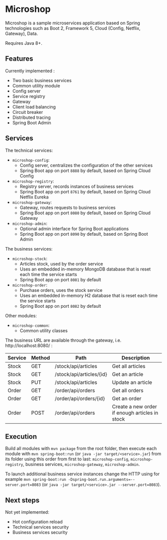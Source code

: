 # Microshop

Microshop is a sample microservices application based on Spring technologies
such as Boot 2, Framework 5, Cloud (Config, Netflix, Gateway), Data.

Requires Java 8+.
## Features

Currently implemented :
- Two basic business services
- Common utility module
- Config server
- Service registry
- Gateway
- Client load balancing
- Circuit breaker
- Distributed tracing
- Spring Boot Admin

## Services

The technical services:
- `microshop-config`:
  - Config server, centralizes the configuration of the other services
  - Spring Boot app on port `8888` by default, based on Spring Cloud Config
- `microshop-registry`:
  - Registry server, records instances of business services
  - Spring Boot app on port `8761` by default, based on Spring Cloud Netflix Eureka
- `microshop-gateway`:
  - Gateway, routes requests to business services
  - Spring Boot app on port `8080` by default, based on Spring Cloud Gateway
- `microshop-admin`:
  - Optional admin interface for Spring Boot applications
  - Spring Boot app on port `8090` by default, based on Spring Boot Admin

The business services:
- `microshop-stock`:
  - Articles stock, used by the order service
  - Uses an embedded in-memory MongoDB database that is reset each time the service starts
  - Spring Boot app on port `8081` by default
- `microshop-order`:
  - Purchase orders, uses the stock service
  - Uses an embedded in-memory H2 database that is reset each time the service starts
  - Spring Boot app on port `8082` by default

Other modules:
- `microshop-common`:
  - Common utility classes

The business URL are available through the gateway, i.e. http://localhost:8080/ :

Service | Method | Path | Description
--------|--------|------|------------
Stock   | GET    | /stock/api/articles | Get all articles
Stock   | GET    | /stock/api/articles/{id} | Get an article
Stock   | PUT    | /stock/api/articles | Update an article
Order   | GET    | /order/api/orders | Get all orders
Order   | GET    | /order/api/orders/{id} | Get an order
Order   | POST   | /order/api/orders | Create a new order if enough articles in stock

## Execution

Build all modules with `mvn package` from the root folder,
then execute each module with `mvn spring-boot:run` (or `java -jar target/<service>.jar`)
from its folder using this order from first to last: `microshop-config`,
`microshop-registry`, business services, `microshop-gateway`, `microshop-admin`.

To launch additional business service instances change the HTTP using for example
`mvn spring-boot:run -Dspring-boot.run.arguments=--server.port=8083`
(or `java -jar target/<service>.jar --server.port=8083`).

## Next steps

Not yet implemented:
- Hot configuration reload
- Technical services security
- Business services security
